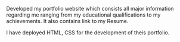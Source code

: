 Developed my portfolio website which consists all major information regarding me ranging from my educational qualifications to my achievements. It also contains link to my Resume.

I have deployed HTML, CSS for the development of theis portfolio.
